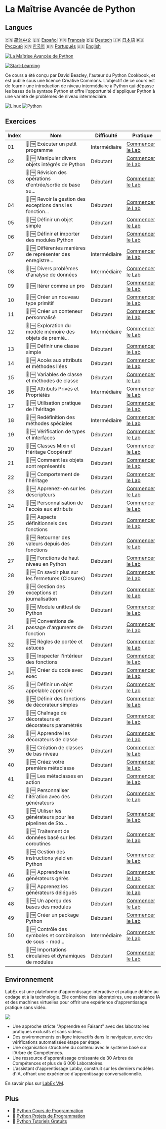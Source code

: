 # La Maîtrise Avancée de Python

## Langues

🇨🇳 [简体中文](README_zh.md) 🇪🇸 [Español](README_es.md) 🇫🇷 [Français](README_fr.md) 🇩🇪 [Deutsch](README_de.md) 🇯🇵 [日本語](README_ja.md) 🇷🇺 [Русский](README_ru.md) 🇰🇷 [한국어](README_ko.md) 🇧🇷 [Português](README_pt.md) 🇺🇸 [English](README.md) 

[![La Maîtrise Avancée de Python](https://cover-creator.labex.io/the-advanced-python-mastery.png?lang=fr)](https://labex.io/fr/courses/the-advanced-python-mastery)

[![Start-Learning](https://img.shields.io/badge/Start-Learning-whitesmoke?style=for-the-badge)](https://labex.io/fr/courses/the-advanced-python-mastery)

Ce cours a été conçu par David Beazley, l'auteur du Python Cookbook, et est publié sous une licence Creative Commons. L'objectif de ce cours est de fournir une introduction de niveau intermédiaire à Python qui dépasse les bases de la syntaxe Python et offre l'opportunité d'appliquer Python à une variété de problèmes de niveau intermédiaire.

![Linux](https://img.shields.io/badge/Linux-whitesmoke?style=for-the-badge&logo=linux)
![Python](https://img.shields.io/badge/Python-whitesmoke?style=for-the-badge&logo=python)


## Exercices

|   Index | Nom                                                         | Difficulté    | Pratique                                                                                                                                |
|---------|-------------------------------------------------------------|---------------|-----------------------------------------------------------------------------------------------------------------------------------------|
|      01 | 📖 🆓 Exécuter un petit programme                           | Intermédiaire | <a target='_blank' href='https://labex.io/fr/tutorials/run-a-small-program-132390'>Commencer le Lab</a>                                 |
|      02 | 📖 🆓 Manipuler divers objets intégrés de Python            | Débutant      | <a target='_blank' href='https://labex.io/fr/tutorials/manipulate-various-built-in-python-objects-132391'>Commencer le Lab</a>          |
|      03 | 📖 🆓 Révision des opérations d'entrée/sortie de base su... | Débutant      | <a target='_blank' href='https://labex.io/fr/tutorials/review-basic-file-i-o-132392'>Commencer le Lab</a>                               |
|      04 | 📖 🆓 Revoir la gestion des exceptions dans les fonction... | Débutant      | <a target='_blank' href='https://labex.io/fr/tutorials/review-simple-functions-exception-handling-132393'>Commencer le Lab</a>          |
|      05 | 📖 🆓 Définir un objet simple                               | Débutant      | <a target='_blank' href='https://labex.io/fr/tutorials/define-a-simple-object-132394'>Commencer le Lab</a>                              |
|      06 | 📖 🆓 Définir et importer des modules Python                | Débutant      | <a target='_blank' href='https://labex.io/fr/tutorials/defining-and-importing-python-modules-132395'>Commencer le Lab</a>               |
|      07 | 📖 🆓 Différentes manières de représenter des enregistre... | Intermédiaire | <a target='_blank' href='https://labex.io/fr/tutorials/different-ways-of-representing-records-132428'>Commencer le Lab</a>              |
|      08 | 📖 🆓 Divers problèmes d'analyse de données                 | Intermédiaire | <a target='_blank' href='https://labex.io/fr/tutorials/various-data-analysis-problems-132438'>Commencer le Lab</a>                      |
|      09 | 📖 🆓 Itérer comme un pro                                   | Débutant      | <a target='_blank' href='https://labex.io/fr/tutorials/iterate-like-a-pro-132442'>Commencer le Lab</a>                                  |
|      10 | 📖 🆓 Créer un nouveau type primitif                        | Débutant      | <a target='_blank' href='https://labex.io/fr/tutorials/make-a-new-primitive-type-132443'>Commencer le Lab</a>                           |
|      11 | 📖 🆓 Créer un conteneur personnalisé                       | Débutant      | <a target='_blank' href='https://labex.io/fr/tutorials/make-a-custom-container-132444'>Commencer le Lab</a>                             |
|      12 | 📖 🆓 Exploration du modèle mémoire des objets de premiè... | Intermédiaire | <a target='_blank' href='https://labex.io/fr/tutorials/exploring-python-s-first-class-objects-memory-model-132489'>Commencer le Lab</a> |
|      13 | 📖 🆓 Définir une classe simple                             | Débutant      | <a target='_blank' href='https://labex.io/fr/tutorials/define-a-simple-class-132490'>Commencer le Lab</a>                               |
|      14 | 📖 🆓 Accès aux attributs et méthodes liées                 | Débutant      | <a target='_blank' href='https://labex.io/fr/tutorials/attribute-access-and-bound-methods-132491'>Commencer le Lab</a>                  |
|      15 | 📖 🆓 Variables de classe et méthodes de classe             | Débutant      | <a target='_blank' href='https://labex.io/fr/tutorials/class-variables-and-class-methods-132493'>Commencer le Lab</a>                   |
|      16 | 📖 🆓 Attributs Privés et Propriétés                        | Intermédiaire | <a target='_blank' href='https://labex.io/fr/tutorials/private-attributes-and-properties-132494'>Commencer le Lab</a>                   |
|      17 | 📖 🆓 Utilisation pratique de l'héritage                    | Débutant      | <a target='_blank' href='https://labex.io/fr/tutorials/practical-use-of-inheritance-132495'>Commencer le Lab</a>                        |
|      18 | 📖 🆓 Redéfinition des méthodes spéciales                   | Intermédiaire | <a target='_blank' href='https://labex.io/fr/tutorials/redefining-special-methods-132496'>Commencer le Lab</a>                          |
|      19 | 📖 🆓 Vérification de types et interfaces                   | Débutant      | <a target='_blank' href='https://labex.io/fr/tutorials/type-checking-and-interfaces-132497'>Commencer le Lab</a>                        |
|      20 | 📖 🆓 Classes Mixin et Héritage Coopératif                  | Débutant      | <a target='_blank' href='https://labex.io/fr/tutorials/mixin-classes-and-cooperative-inheritance-132498'>Commencer le Lab</a>           |
|      21 | 📖 🆓 Comment les objets sont représentés                   | Débutant      | <a target='_blank' href='https://labex.io/fr/tutorials/how-objects-are-represented-132499'>Commencer le Lab</a>                         |
|      22 | 📖 🆓 Comportement de l'héritage                            | Débutant      | <a target='_blank' href='https://labex.io/fr/tutorials/behavior-of-inheritance-132500'>Commencer le Lab</a>                             |
|      23 | 📖 🆓 Apprenez-en sur les descripteurs                      | Débutant      | <a target='_blank' href='https://labex.io/fr/tutorials/learn-about-descriptors-132501'>Commencer le Lab</a>                             |
|      24 | 📖 🆓 Personnalisation de l'accès aux attributs             | Débutant      | <a target='_blank' href='https://labex.io/fr/tutorials/customizing-attribute-access-132502'>Commencer le Lab</a>                        |
|      25 | 📖 🆓 Aspects définitionnels des fonctions                  | Débutant      | <a target='_blank' href='https://labex.io/fr/tutorials/definitional-aspects-of-functions-132503'>Commencer le Lab</a>                   |
|      26 | 📖 🆓 Retourner des valeurs depuis des fonctions            | Débutant      | <a target='_blank' href='https://labex.io/fr/tutorials/returning-values-from-functions-132504'>Commencer le Lab</a>                     |
|      27 | 📖 🆓 Fonctions de haut niveau en Python                    | Débutant      | <a target='_blank' href='https://labex.io/fr/tutorials/python-s-higher-functions-132505'>Commencer le Lab</a>                           |
|      28 | 📖 🆓 En savoir plus sur les fermetures (Closures)          | Débutant      | <a target='_blank' href='https://labex.io/fr/tutorials/learn-more-about-closures-132506'>Commencer le Lab</a>                           |
|      29 | 📖 🆓 Gestion des exceptions et journalisation              | Débutant      | <a target='_blank' href='https://labex.io/fr/tutorials/exception-handling-and-logging-132507'>Commencer le Lab</a>                      |
|      30 | 📖 🆓 Module unittest de Python                             | Débutant      | <a target='_blank' href='https://labex.io/fr/tutorials/python-unittest-module-132508'>Commencer le Lab</a>                              |
|      31 | 📖 🆓 Conventions de passage d'arguments de fonction        | Débutant      | <a target='_blank' href='https://labex.io/fr/tutorials/function-argument-passing-conventions-132509'>Commencer le Lab</a>               |
|      32 | 📖 🆓 Règles de portée et astuces                           | Débutant      | <a target='_blank' href='https://labex.io/fr/tutorials/scoping-rules-and-tricks-132510'>Commencer le Lab</a>                            |
|      33 | 📖 🆓 Inspecter l'intérieur des fonctions                   | Débutant      | <a target='_blank' href='https://labex.io/fr/tutorials/inspect-the-internals-of-functions-132511'>Commencer le Lab</a>                  |
|      34 | 📖 🆓 Créer du code avec exec                               | Débutant      | <a target='_blank' href='https://labex.io/fr/tutorials/create-code-with-exec-132512'>Commencer le Lab</a>                               |
|      35 | 📖 🆓 Définir un objet appelable approprié                  | Débutant      | <a target='_blank' href='https://labex.io/fr/tutorials/define-a-proper-callable-object-132513'>Commencer le Lab</a>                     |
|      36 | 📖 🆓 Définir des fonctions de décorateur simples           | Débutant      | <a target='_blank' href='https://labex.io/fr/tutorials/define-a-simple-decorator-functions-132514'>Commencer le Lab</a>                 |
|      37 | 📖 🆓 Chaînage de décorateurs et décorateurs paramétrés     | Débutant      | <a target='_blank' href='https://labex.io/fr/tutorials/decorator-chaining-and-parameterized-decorators-132515'>Commencer le Lab</a>     |
|      38 | 📖 🆓 Apprendre les décorateurs de classe                   | Débutant      | <a target='_blank' href='https://labex.io/fr/tutorials/learn-about-class-decorators-132516'>Commencer le Lab</a>                        |
|      39 | 📖 🆓 Création de classes de bas niveau                     | Débutant      | <a target='_blank' href='https://labex.io/fr/tutorials/low-level-of-class-creation-132517'>Commencer le Lab</a>                         |
|      40 | 📖 🆓 Créez votre première métaclasse                       | Débutant      | <a target='_blank' href='https://labex.io/fr/tutorials/create-your-first-metaclass-132519'>Commencer le Lab</a>                         |
|      41 | 📖 🆓 Les métaclasses en action                             | Débutant      | <a target='_blank' href='https://labex.io/fr/tutorials/metaclasses-in-action-132521'>Commencer le Lab</a>                               |
|      42 | 📖 🆓 Personnaliser l'itération avec des générateurs        | Débutant      | <a target='_blank' href='https://labex.io/fr/tutorials/customize-iteration-using-generators-132522'>Commencer le Lab</a>                |
|      43 | 📖 🆓 Utiliser les générateurs pour les pipelines de Sto... | Débutant      | <a target='_blank' href='https://labex.io/fr/tutorials/utilize-generators-for-stocksim-pipelines-132523'>Commencer le Lab</a>           |
|      44 | 📖 🆓 Traitement de données basé sur les coroutines         | Débutant      | <a target='_blank' href='https://labex.io/fr/tutorials/coroutine-powered-data-processing-132524'>Commencer le Lab</a>                   |
|      45 | 📖 🆓 Gestion des instructions yield en Python              | Débutant      | <a target='_blank' href='https://labex.io/fr/tutorials/yield-statement-management-in-python-132525'>Commencer le Lab</a>                |
|      46 | 📖 🆓 Apprendre les générateurs gérés                       | Débutant      | <a target='_blank' href='https://labex.io/fr/tutorials/learn-about-managed-generators-132526'>Commencer le Lab</a>                      |
|      47 | 📖 🆓 Apprenez les générateurs délégués                     | Débutant      | <a target='_blank' href='https://labex.io/fr/tutorials/learn-about-delegating-generators-132527'>Commencer le Lab</a>                   |
|      48 | 📖 🆓 Un aperçu des bases des modules                       | Débutant      | <a target='_blank' href='https://labex.io/fr/tutorials/a-review-of-module-basics-132528'>Commencer le Lab</a>                           |
|      49 | 📖 🆓 Créer un package Python                               | Débutant      | <a target='_blank' href='https://labex.io/fr/tutorials/create-a-python-package-132529'>Commencer le Lab</a>                             |
|      50 | 📖 🆓 Contrôle des symboles et combinaison de sous - mod... | Intermédiaire | <a target='_blank' href='https://labex.io/fr/tutorials/controlling-symbols-and-combining-submodules-132530'>Commencer le Lab</a>        |
|      51 | 📖 🆓 Importations circulaires et dynamiques de modules     | Débutant      | <a target='_blank' href='https://labex.io/fr/tutorials/circular-and-dynamic-module-imports-132531'>Commencer le Lab</a>                 |

## Environnement

LabEx est une plateforme d'apprentissage interactive et pratique dédiée au codage et à la technologie. Elle combine des laboratoires, une assistance IA et des machines virtuelles pour offrir une expérience d'apprentissage pratique sans vidéo.

![](https://tutorial-screenshot.getvm.io/images/vm-1725247253.png)

- Une approche stricte "Apprendre en Faisant" avec des laboratoires pratiques exclusifs et sans vidéos.
- Des environnements en ligne interactifs dans le navigateur, avec des vérifications automatisées étape par étape.
- Une organisation structurée du contenu avec le système basé sur l'Arbre de Compétences.
- Une ressource d'apprentissage croissante de 30 Arbres de Compétences et plus de 6 000 Laboratoires.
- L'assistant d'apprentissage Labby, construit sur les derniers modèles d'IA, offrant une expérience d'apprentissage conversationnelle.

En savoir plus sur [LabEx VM](https://support.labex.io/using-labex/virtual-machine).

## Plus

- 🔗 [Python Cours de Programmation](https://github.com/labex-labs/awesome-programming-courses)
- 🔗 [Python Projets de Programmation](https://github.com/labex-labs/awesome-programming-projects)
- 🔗 [Python Tutoriels Gratuits](https://github.com/labex-labs/python-free-tutorials)

